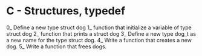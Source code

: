 # C - Structures, typedef
0_ Define a new type struct dog
1_ function that initialize a variable of type struct dog
2_  function that prints a struct dog
3_  Define a new type dog_t as a new name for the type struct dog.
4_ Write a function that creates a new dog.
5_ Write a function that frees dogs.
